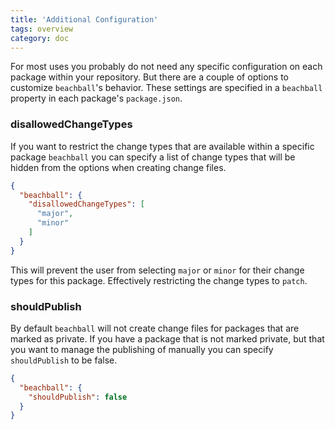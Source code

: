 ```yaml
---
title: 'Additional Configuration'
tags: overview
category: doc
---
```


For most uses you probably do not need any specific configuration on each package within your repository.  But there are a couple of options to customize `beachball`'s behavior.  These settings are specified in a `beachball` property in each package's `package.json`.  


### disallowedChangeTypes

If you want to restrict the change types that are available within a specific package `beachball` you can specify a list of change types that will be hidden from the options when creating change files.


```json
{
  "beachball": {
    "disallowedChangeTypes": [
      "major",
      "minor"
    ]
  }
}
```

This will prevent the user from selecting `major` or `minor` for their change types for this package.  Effectively restricting the change types to `patch`.


### shouldPublish

By default `beachball` will not create change files for packages that are marked as private.  If you have a package that is not marked private, but that you want to manage the publishing of manually you can specify `shouldPublish` to be false.


```json
{
  "beachball": {
    "shouldPublish": false
  }
}
```
